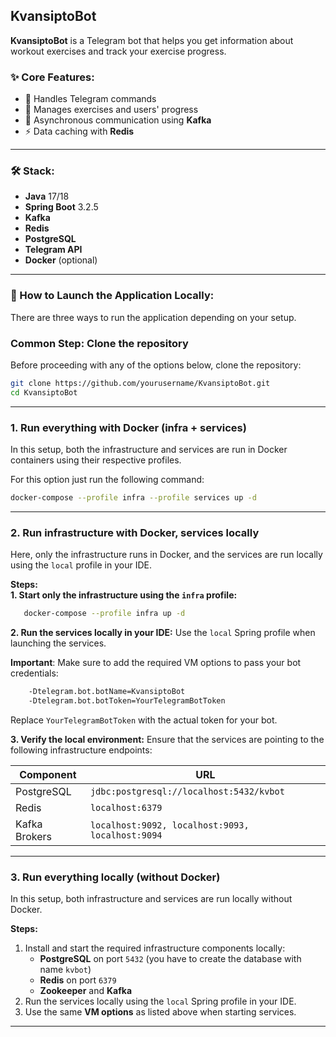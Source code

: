 ## KvansiptoBot

**KvansiptoBot** is a Telegram bot that helps you get information about workout exercises and track your exercise progress.

### ✨ Core Features:
- 📝 Handles Telegram commands  
- 💪 Manages exercises and users' progress  
- 🔄 Asynchronous communication using **Kafka**  
- ⚡ Data caching with **Redis**

---

### 🛠️ Stack:
- **Java** 17/18  
- **Spring Boot** 3.2.5  
- **Kafka**  
- **Redis**  
- **PostgreSQL**  
- **Telegram API**  
- **Docker** (optional)

---

### 🚀 How to Launch the Application Locally:

There are three ways to run the application depending on your setup.

### **Common Step: Clone the repository**  
Before proceeding with any of the options below, clone the repository:

```bash
git clone https://github.com/yourusername/KvansiptoBot.git
cd KvansiptoBot
```

---

### **1. Run everything with Docker (infra + services)**  
In this setup, both the infrastructure and services are run in Docker containers using their respective profiles.

For this option just run the following command:
   ```bash
   docker-compose --profile infra --profile services up -d
   ```
---

### **2. Run infrastructure with Docker, services locally**  
Here, only the infrastructure runs in Docker, and the services are run locally using the `local` profile in your IDE.

**Steps:**  
**1. Start only the infrastructure using the `infra` profile:**
```bash
   docker-compose --profile infra up -d
   ```
**2. Run the services locally in your IDE:**
Use the `local` Spring profile when launching the services.

**Important**: Make sure to add the required VM options to pass your bot credentials:
```bash
    -Dtelegram.bot.botName=KvansiptoBot
    -Dtelegram.bot.botToken=YourTelegramBotToken
```
Replace `YourTelegramBotToken` with the actual token for your bot.

**3. Verify the local environment:**
Ensure that the services are pointing to the following infrastructure endpoints:

| Component    | URL                               |
|--------------|-----------------------------------|
| PostgreSQL   | `jdbc:postgresql://localhost:5432/kvbot` |
| Redis        | `localhost:6379`                  |
| Kafka Brokers| `localhost:9092, localhost:9093, localhost:9094` |

---

### **3. Run everything locally (without Docker)**  
In this setup, both infrastructure and services are run locally without Docker.

**Steps:**

1. Install and start the required infrastructure components locally:
   - **PostgreSQL** on port `5432` (you have to create the database with name `kvbot`) 
   - **Redis** on port `6379`  
   - **Zookeeper** and **Kafka**
2. Run the services locally using the `local` Spring profile in your IDE.
3. Use the same **VM options** as listed above when starting services.

---
